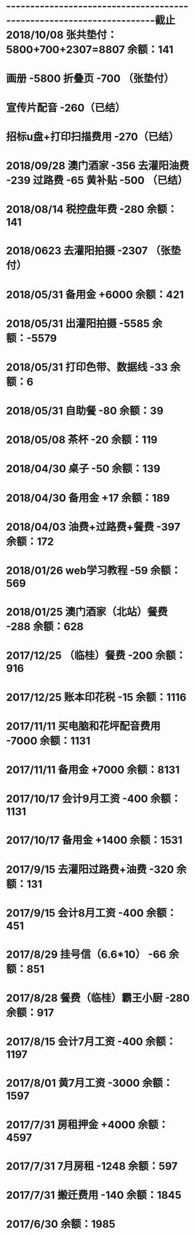 
# ---------------------------------------------------------------------截止2018/10/08 张共垫付：5800+700+2307=8807 余额：141 
# 画册 -5800 折叠页 -700 （张垫付）
# 宣传片配音 -260（已结）
# 招标u盘+打印扫描费用 -270（已结）
# 2018/09/28 澳门酒家 -356 去灌阳油费 -239 过路费 -65 黄补贴 -500 （已结）
# 2018/08/14 税控盘年费 -280 余额：141
# 2018/0623 去灌阳拍摄 -2307 （张垫付）
# 2018/05/31 备用金 +6000 余额：421
# 2018/05/31 出灌阳拍摄 -5585 余额：-5579
# 2018/05/31 打印色带、数据线 -33 余额：6
# 2018/05/31 自助餐 -80 余额：39
# 2018/05/08 茶杯 -20 余额：119
# 2018/04/30 桌子 -50 余额：139
# 2018/04/30 备用金 +17 余额：189
# 2018/04/03 油费+过路费+餐费 -397 余额：172
# 2018/01/26 web学习教程 -59 余额：569
# 2018/01/25 澳门酒家（北站）餐费 -288 余额：628
# 2017/12/25 （临桂）餐费 -200 余额：916
# 2017/12/25 账本印花税 -15 余额：1116
# 2017/11/11 买电脑和花坪配音费用 -7000 余额：1131
# 2017/11/11 备用金 +7000 余额：8131
# 2017/10/17 会计9月工资 -400 余额：1131
# 2017/10/17 备用金 +1400 余额：1531
# 2017/9/15 去灌阳过路费+油费 -320 余额：131
# 2017/9/15 会计8月工资 -400 余额：451
# 2017/8/29 挂号信（6.6*10） -66 余额：851
# 2017/8/28 餐费（临桂）霸王小厨 -280 余额：917
# 2017/8/15 会计7月工资 -400 余额：1197
# 2017/8/01 黄7月工资 -3000 余额：1597
# 2017/7/31 房租押金 +4000 余额：4597
# 2017/7/31 7月房租 -1248 余额：597
# 2017/7/31 搬迁费用 -140 余额：1845
# 2017/6/30 余额：1985

